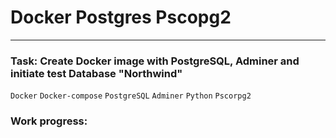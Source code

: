 # Docker Postgres Pscopg2

---
### Task: Create Docker image with PostgreSQL, Adminer and initiate test Database "Northwind"

`Docker` `Docker-compose` `PostgreSQL` `Adminer` `Python` `Pscorpg2`

### Work progress:

